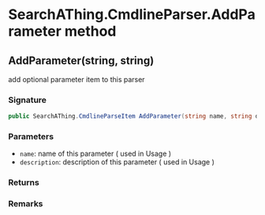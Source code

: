 # SearchAThing.CmdlineParser.AddParameter method
## AddParameter(string, string)
add optional parameter item to this parser

### Signature
```csharp
public SearchAThing.CmdlineParseItem AddParameter(string name, string description)
```
### Parameters
- `name`: name of this parameter ( used in Usage )
- `description`: description of this parameter ( used in Usage )

### Returns

### Remarks

